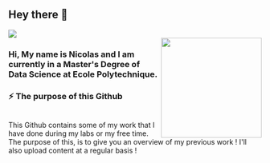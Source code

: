 ## Hey there :wave:
![](https://visitor-badge.glitch.me/badge?page_id=nicolasbsn.nicolasbsn)
<br />
<img align='right' src='https://media.giphy.com/media/bcKmIWkUMCjVm/giphy.gif' width='200"'>
### Hi, My name is Nicolas and I am currently in a Master's Degree of Data Science at Ecole Polytechnique.

### ⚡️ The purpose of this Github
<br />
This Github contains some of my work that I have done during my labs or my free time. The purpose of this, is to give you an overview of my previous work ! I'll also upload content at a regular basis !
<!--
**NicolasBSN/NicolasBsn** is a ✨ _special_ ✨ repository because its `README.md` (this file) appears on your GitHub profile.

Here are some ideas to get you started:

- 🔭 I’m currently working on ...
- 🌱 I’m currently learning ...
- 👯 I’m looking to collaborate on ...
- 🤔 I’m looking for help with ...
- 💬 Ask me about ...
- 📫 How to reach me: ...
- 😄 Pronouns: ...
- ⚡ Fun fact: ...
-->
